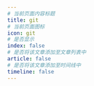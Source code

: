 ```yaml
---
# 当前页面内容标题
title: git
# 当前页面图标
icon: git
# 是否显示
index: false
# 是否将该文章添加至文章列表中
article: false
# 是否将该文章添加至时间线中
timeline: false
---
```


